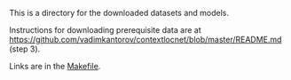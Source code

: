 This is a directory for the downloaded datasets and models.

Instructions for downloading prerequisite data are at https://github.com/vadimkantorov/contextlocnet/blob/master/README.md (step 3).

Links are in the [Makefile](https://github.com/vadimkantorov/contextlocnet/blob/master/data/common/Makefile).
